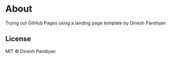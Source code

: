 # About

Trying out GitHub Pages using a landing page template by Dinesh Pandiyan.

## License

MIT © Dinesh Pandiyan
